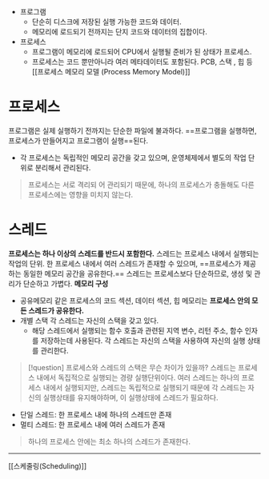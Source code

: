 - 프로그램
	- 단순히 디스크에 저장된 실행 가능한 코드와 데이터.
	- 메모리에 로드되기 전까지는 단지 코드와 데이터의 집합이다.
- 프로세스
	- 프로그램이 메모리에 로드되어 CPU에서 실행될 준비가 된 상태가 프로세스.
	- 프로세스는 코드 뿐만아니라 여러 메타데이터도 포함된다. PCB, 스택 , 힙 등
		[[프로세스 메모리 모델 (Process Memory Model)]]

# 프로세스
프로그램은 실제 실행하기 전까지는 단순한 파일에 불과하다. ==프로그램을 실행하면, 프로세스가 만들어지고 프로그램이 실행==된다.
- 각 프로세스는 독립적인 메모리 공간을 갖고 있으며, 운영체제에서 별도의 작업 단위로 분리해서 관리된다.
> 프로세스는 서로 격리되 어 관리되기 때문에, 하나의 프로세스가 충돌해도 다른 프로세스에는 영향을 미치지 않는다.

# 스레드
**프로세스는 하나 이상의 스레드를 반드시 포함한다.**
스레드는 프로세스 내에서 실행되는 작업의 단위. 한 프로세스 내에서 여러 스레드가 존재할 수 있으며, ==프로세스가 제공하는 동일한 메모리 공간을 공유한다.== 스레드는 프로세스보다 단순하므로, 생성 및 관리가 단순하고 가볍다.
**메모리 구성**
- 공유메모리
  같은 프로세스의 코드 섹션, 데이터 섹션, 힙 메모리는 **프로세스 안의 모든 스레드가 공유한다.**
- 개별 스택
	각 스레드는 자신의 스택을 갖고 있다.
	- 해당 스레드에서 실행되는 함수 호출과 관련된 지역 변수, 리턴 주소, 함수 인자를 저장하는데 사용된다. 각 스레드는 자신의 스택을 사용하여 자신의 실행 상태를 관리한다.

> [!question] 프로세스와 스레드의 스택은 무슨 차이가 있을까?
> 스레드는 프로세스 내에서 독집적으로 실행되는 경량 실행단위이다. 여러 스레드는 하나의 프로세스 내에서 실행되지만, 스레드는 독립적으로 실행되기 때문에 각 스레드는 자신의 실행상태를 유지해야하며, 이 실행상태에 스레드가 필요하다.

- 단일 스레드: 한 프로세스 내에 하나의 스레드만 존재
- 멀티 스레드: 한 프로세스 내에 여러 스레드가 존재

> 하나의 프로세스 안에는 최소 하나의 스레드가 존재한다.

---
[[스케줄링(Scheduling)]]